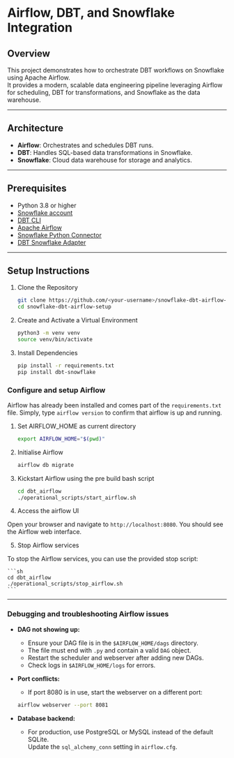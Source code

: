 # Airflow, DBT, and Snowflake Integration

## Overview

This project demonstrates how to orchestrate DBT workflows on Snowflake using Apache Airflow.  
It provides a modern, scalable data engineering pipeline leveraging Airflow for scheduling, DBT for transformations, and Snowflake as the data warehouse.

---

## Architecture

- **Airflow**: Orchestrates and schedules DBT runs.
- **DBT**: Handles SQL-based data transformations in Snowflake.
- **Snowflake**: Cloud data warehouse for storage and analytics.

---

## Prerequisites

- Python 3.8 or higher
- [Snowflake account](https://signup.snowflake.com/)
- [DBT CLI](https://docs.getdbt.com/docs/core/cli-installation)
- [Apache Airflow](https://airflow.apache.org/)
- [Snowflake Python Connector](https://docs.snowflake.com/en/developer-guide/python-connector/python-connector)
- [DBT Snowflake Adapter](https://docs.getdbt.com/reference/adapter/snowflake)

---

## Setup Instructions

1. Clone the Repository

    ```sh
    git clone https://github.com/<your-username>/snowflake-dbt-airflow-setup.git
    cd snowflake-dbt-airflow-setup
    ```

2. Create and Activate a Virtual Environment

    ```sh
    python3 -m venv venv
    source venv/bin/activate
    ```

3. Install Dependencies

    ```sh
    pip install -r requirements.txt
    pip install dbt-snowflake
    ```

### Configure and setup Airflow

Airflow has already been installed and comes part of the ```requirements.txt``` file. Simply, type ```airflow version``` to confirm that airflow is up and running. 

1. Set AIRFLOW_HOME as current directory 

    ```sh 
    export AIRFLOW_HOME="$(pwd)"
    ```

2. Initialise Airflow 

    ```sh 
    airflow db migrate
    ```

3. Kickstart Airflow using the pre build bash script 

    ```sh 
    cd dbt_airflow 
    ./operational_scripts/start_airflow.sh 
    ```

4. Access the airflow UI

Open your browser and navigate to `http://localhost:8080`. You should see the Airflow web interface.

5. Stop Airflow services

To stop the Airflow services, you can use the provided stop script:

    ```sh
    cd dbt_airflow 
    ./operational_scripts/stop_airflow.sh
    ```

---

### Debugging and troubleshooting Airflow issues 

- **DAG not showing up:**  
  - Ensure your DAG file is in the `$AIRFLOW_HOME/dags` directory.
  - The file must end with `.py` and contain a valid `DAG` object.
  - Restart the scheduler and webserver after adding new DAGs.
  - Check logs in `$AIRFLOW_HOME/logs` for errors.

- **Port conflicts:**  
  - If port 8080 is in use, start the webserver on a different port:  

  ```sh
  airflow webserver --port 8081
  ```

- **Database backend:**  
  - For production, use PostgreSQL or MySQL instead of the default SQLite.  
    Update the `sql_alchemy_conn` setting in `airflow.cfg`.